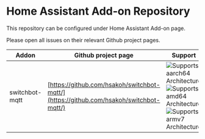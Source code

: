 # Home Assistant Add-on Repository

This repository can be configured under Home Assistant Add-on page.

Please open all issues on their relevant Github project pages.

| Addon          | Github project page                                                                    | Support                                                                                                                                       |
|----------------|----------------------------------------------------------------------------------------|-----------------------------------------------------------------------------------------------------------------------------------------------|
| switchbot-mqtt | [https://github.com/hsakoh/switchbot-mqtt/](https://github.com/hsakoh/switchbot-mqtt/) | ![Supports aarch64 Architecture][aarch64-shield] ![Supports amd64 Architecture][amd64-shield] ![Supports armv7 Architecture][armv7-shield]    |

[aarch64-shield]: https://img.shields.io/badge/aarch64-yes-green.svg
[amd64-shield]: https://img.shields.io/badge/amd64-yes-green.svg
[armhf-shield]: https://img.shields.io/badge/armhf-yes-green.svg
[armv7-shield]: https://img.shields.io/badge/armv7-yes-green.svg
[i386-shield]: https://img.shields.io/badge/i386-yes-green.svg
[no-aarch64-shield]: https://img.shields.io/badge/aarch64-no-red.svg
[no-amd64-shield]: https://img.shields.io/badge/amd64-no-red.svg
[no-armhf-shield]: https://img.shields.io/badge/armhf-no-red.svg
[no-armv7-shield]: https://img.shields.io/badge/armv7-no-red.svg
[no-i386-shield]: https://img.shields.io/badge/i386-no-red.svg
